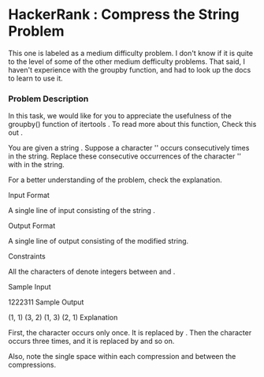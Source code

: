 # HackerRank : Compress the String Problem
This one is labeled as a medium difficulty problem.  I don't know if it is quite to the level of some of the other medium defficulty problems.  That said, I haven't experience with the groupby function, and had to look up the docs to learn to use it.

### Problem Description

In this task, we would like for you to appreciate the usefulness of the groupby() function of itertools . To read more about this function, Check this out .

You are given a string . Suppose a character '' occurs consecutively  times in the string. Replace these consecutive occurrences of the character '' with  in the string.

For a better understanding of the problem, check the explanation.

Input Format

A single line of input consisting of the string .

Output Format

A single line of output consisting of the modified string.

Constraints

All the characters of  denote integers between  and .


Sample Input

1222311
Sample Output

(1, 1) (3, 2) (1, 3) (2, 1)
Explanation

First, the character  occurs only once. It is replaced by . Then the character  occurs three times, and it is replaced by  and so on.

Also, note the single space within each compression and between the compressions.


